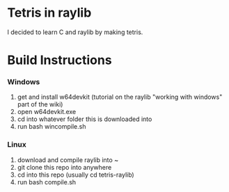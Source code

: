 # Tetris in raylib
I decided to learn C and raylib by making tetris.

# Build Instructions

### Windows
1. get and install w64devkit (tutorial on the raylib "working with windows" part of the wiki)
2. open w64devkit.exe
3. cd into whatever folder this is downloaded into
4. run bash wincompile.sh

### Linux
1. download and compile raylib into ~
2. git clone this repo into anywhere
3. cd into this repo (usually cd tetris-raylib)
4. run bash compile.sh
